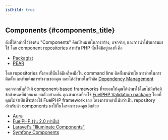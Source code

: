 ```yaml
---
isChild: true
---
```


## Components {#components_title}

ดังที่ได้กล่าวไว้ข้างต้น "Components" คือเป้าหมายในการสร้าง, แจกจ่าย, และการนำโปรแกรมมาใช้ โดย component repositories สำหรับ PHP นั้นได้มีอยู่สองที่ คือ

* [Packagist](/#composer_and_packagist)
* [PEAR](/#pear)

โดย repositories ทั้งสองที่นั้นได้มีเครื่องมือใน command line ติดตัั้งมาด้วยในการช่วยในการติดตั้งและเพิ่มเติมการทำงานของคุณ และได้อธิบายในหัวข้อ
[Dependency Management][dm]

นอกจากนั้นก็ยังมี component-based frameworks ที่จะยอมให้คุณได้นำมาใช้โดยไม่มีหรือมีข้อกำหนดที่น้อยมาก ยกตัวอย่างเช่น คุณสามารถที่จะใช้
[FuelPHP Validation package][fuelval] โดยที่คุณไม่จำเป็นที่จะต้องใช้ FuelPHP framework เลย โครงการเหล่านี้นับว่าเป็น repository สำหรับนำ components
มาใช้ในโครงการของคุณอีกด้วย

  [dm]: /#dependency_management
  [fuelval]: https://github.com/fuelphp/validation

* [Aura](http://auraphp.github.com/)
* [FuelPHP (รุ่น 2.0 เท่านั้น)](https://github.com/fuelphp)
* [Laravel's "Illuminate Components"](https://github.com/illuminate)
* [Symfony Components](http://symfony.com/doc/current/components/index.html)
